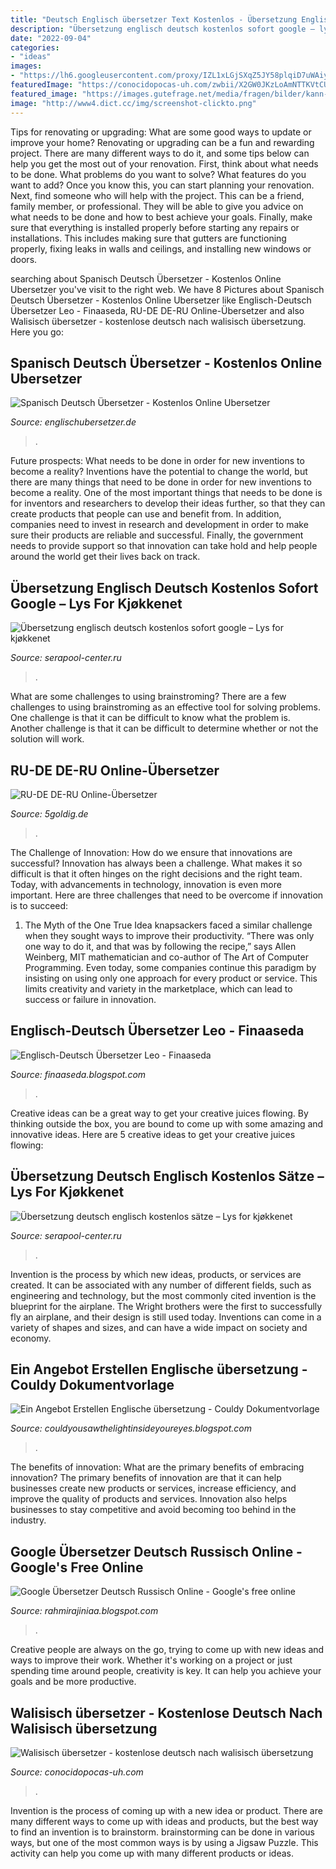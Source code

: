 ```yaml
---
title: "Deutsch Englisch übersetzer Text Kostenlos - Übersetzung Englisch Deutsch Kostenlos Sofort Google – Lys For Kjøkkenet"
description: "Übersetzung englisch deutsch kostenlos sofort google – lys for kjøkkenet"
date: "2022-09-04"
categories:
- "ideas"
images:
- "https://lh6.googleusercontent.com/proxy/IZL1xLGjSXqZ5JY58plqiD7uWAiyNU53ntjbPkVQdM8qOwo8I60UZir8uC-Tq6MgFCJEmkWHCceFr9lWSJpFjAKJ5_BXuhGH=w1200-h630-pd"
featuredImage: "https://conocidopocas-uh.com/zwbii/X2GW0JKzLoAmNTTKVtCUkwHaEK.jpg"
featured_image: "https://images.gutefrage.net/media/fragen/bilder/kann-mir-jemand-meine-ueberschrift-ins-englische-uebersetzen/0_big.jpg?v=1500475949000"
image: "http://www4.dict.cc/img/screenshot-clickto.png"
---
```



Tips for renovating or upgrading: What are some good ways to update or improve your home?
Renovating or upgrading can be a fun and rewarding project. There are many different ways to do it, and some tips below can help you get the most out of your renovation. First, think about what needs to be done. What problems do you want to solve? What features do you want to add? Once you know this, you can start planning your renovation. Next, find someone who will help with the project. This can be a friend, family member, or professional. They will be able to give you advice on what needs to be done and how to best achieve your goals. Finally, make sure that everything is installed properly before starting any repairs or installations. This includes making sure that gutters are functioning properly, fixing leaks in walls and ceilings, and installing new windows or doors.

	

		
searching about Spanisch Deutsch Übersetzer - Kostenlos Online Ubersetzer you've visit to the right web. We have 8 Pictures about Spanisch Deutsch Übersetzer - Kostenlos Online Ubersetzer like Englisch-Deutsch Übersetzer Leo - Finaaseda, RU-DE DE-RU Online-Übersetzer and also Walisisch übersetzer - kostenlose deutsch nach walisisch übersetzung. Here you go:
		
    
## Spanisch Deutsch Übersetzer - Kostenlos Online Ubersetzer

<img loading=lazy src="https://www.englischubersetzer.de/wp-content/uploads/2016/08/spain-flag15.png" onerror="this.onerror=null;this.src='https://tse2.mm.bing.net/th?id=OIP.Hupo_5BQugE89VTqT29_oQHaE7&amp;pid=15.1';" alt="Spanisch Deutsch Übersetzer - Kostenlos Online Ubersetzer">

_Source: englischubersetzer.de_

>. 

	

Future prospects: What needs to be done in order for new inventions to become a reality?
Inventions have the potential to change the world, but there are many things that need to be done in order for new inventions to become a reality. One of the most important things that needs to be done is for inventors and researchers to develop their ideas further, so that they can create products that people can use and benefit from. In addition, companies need to invest in research and development in order to make sure their products are reliable and successful. Finally, the government needs to provide support so that innovation can take hold and help people around the world get their lives back on track.

    
## Übersetzung Englisch Deutsch Kostenlos Sofort Google – Lys For Kjøkkenet

<img loading=lazy src="http://www.englische-briefe.de/leo/images/googleuebersetzer-translate.jpg" onerror="this.onerror=null;this.src='https://tse3.mm.bing.net/th?id=OIP.6dhmQRec2s1XxKLq9IpRtwAAAA&amp;pid=15.1';" alt="Übersetzung englisch deutsch kostenlos sofort google – Lys for kjøkkenet">

_Source: serapool-center.ru_

>. 

	

What are some challenges to using brainstroming?
There are a few challenges to using brainstroming as an effective tool for solving problems. One challenge is that it can be difficult to know what the problem is. Another challenge is that it can be difficult to determine whether or not the solution will work.

    
## RU-DE DE-RU Online-Übersetzer

<img loading=lazy src="http://www.5goldig.de/css/imtr.gif" onerror="this.onerror=null;this.src='https://tse1.mm.bing.net/th?id=OIP.dnUoF5BOmQCLLZvxFpilaQHaHr&amp;pid=15.1';" alt="RU-DE DE-RU Online-Übersetzer">

_Source: 5goldig.de_

>. 

	

The Challenge of Innovation: How do we ensure that innovations are successful?
Innovation has always been a challenge. What makes it so difficult is that it often hinges on the right decisions and the right team. Today, with advancements in technology, innovation is even more important. Here are three challenges that need to be overcome if innovation is to succeed:
1. The Myth of the One True Idea
 knapsackers faced a similar challenge when they sought ways to improve their productivity. “There was only one way to do it, and that was by following the recipe,” says Allen Weinberg, MIT mathematician and co-author of The Art of Computer Programming. Even today, some companies continue this paradigm by insisting on using only one approach for every product or service. This limits creativity and variety in the marketplace, which can lead to success or failure in innovation.


    
## Englisch-Deutsch Übersetzer Leo - Finaaseda

<img loading=lazy src="https://lh6.googleusercontent.com/proxy/IZL1xLGjSXqZ5JY58plqiD7uWAiyNU53ntjbPkVQdM8qOwo8I60UZir8uC-Tq6MgFCJEmkWHCceFr9lWSJpFjAKJ5_BXuhGH=w1200-h630-pd" onerror="this.onerror=null;this.src='https://tse3.mm.bing.net/th?id=OIP.AwwVcNGGo8dunDjWQ2x77gHaD4&amp;pid=15.1';" alt="Englisch-Deutsch Übersetzer Leo - Finaaseda">

_Source: finaaseda.blogspot.com_

>. 

	

Creative ideas can be a great way to get your creative juices flowing. By thinking outside the box, you are bound to come up with some amazing and innovative ideas. Here are 5 creative ideas to get your creative juices flowing: 

    
## Übersetzung Deutsch Englisch Kostenlos Sätze – Lys For Kjøkkenet

<img loading=lazy src="http://www4.dict.cc/img/screenshot-clickto.png" onerror="this.onerror=null;this.src='https://tse1.mm.bing.net/th?id=OIP.SeIG16nLIAgGCxV5KJ6FcQHaD9&amp;pid=15.1';" alt="Übersetzung deutsch englisch kostenlos sätze – Lys for kjøkkenet">

_Source: serapool-center.ru_

>. 

	

Invention is the process by which new ideas, products, or services are created. It can be associated with any number of different fields, such as engineering and technology, but the most commonly cited invention is the blueprint for the airplane. The Wright brothers were the first to successfully fly an airplane, and their design is still used today. Inventions can come in a variety of shapes and sizes, and can have a wide impact on society and economy.

    
## Ein Angebot Erstellen Englische übersetzung - Couldy Dokumentvorlage

<img loading=lazy src="https://images.gutefrage.net/media/fragen/bilder/kann-mir-jemand-meine-ueberschrift-ins-englische-uebersetzen/0_big.jpg?v=1500475949000" onerror="this.onerror=null;this.src='https://tse4.mm.bing.net/th?id=OIP.vIDYMcNjD1cDAoi0ecCnoAAAAA&amp;pid=15.1';" alt="Ein Angebot Erstellen Englische übersetzung - Couldy Dokumentvorlage">

_Source: couldyousawthelightinsideyoureyes.blogspot.com_

>. 

	

The benefits of innovation: What are the primary benefits of embracing innovation?
The primary benefits of innovation are that it can help businesses create new products or services, increase efficiency, and improve the quality of products and services. Innovation also helps businesses to stay competitive and avoid becoming too behind in the industry.

    
## Google Übersetzer Deutsch Russisch Online - Google&#039;s Free Online

<img loading=lazy src="https://smartphonemag.de/wp-content/uploads/2019/02/Google_Uebersetzer_tipp_per_handschrift_uebersetzen_1.jpg" onerror="this.onerror=null;this.src='https://tse3.mm.bing.net/th?id=OIP.DkXpz1b6ybyX7QbYQj-jNgHaHa&amp;pid=15.1';" alt="Google Übersetzer Deutsch Russisch Online - Google&#039;s free online">

_Source: rahmirajiniaa.blogspot.com_

>. 

	

Creative people are always on the go, trying to come up with new ideas and ways to improve their work. Whether it's working on a project or just spending time around people, creativity is key. It can help you achieve your goals and be more productive.

    
## Walisisch übersetzer - Kostenlose Deutsch Nach Walisisch übersetzung

<img loading=lazy src="https://conocidopocas-uh.com/zwbii/X2GW0JKzLoAmNTTKVtCUkwHaEK.jpg" onerror="this.onerror=null;this.src='https://tse1.mm.bing.net/th?id=OIP.6pvamKYx8EGOUBaAw8dsNgAAAA&amp;pid=15.1';" alt="Walisisch übersetzer - kostenlose deutsch nach walisisch übersetzung">

_Source: conocidopocas-uh.com_

>. 

	

Invention is the process of coming up with a new idea or product. There are many different ways to come up with ideas and products, but the best way to find an invention is to brainstorm. brainstorming can be done in various ways, but one of the most common ways is by using a Jigsaw Puzzle. This activity can help you come up with many different products or ideas.

